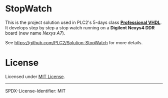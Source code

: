 # StopWatch

This is the project solution used in PLC2's 5-days class [**Professional VHDL**](https://www.plc2.com/en/training/detail/professional-vhdl).
It develops step by step a stop watch running on a **Digilent Nexys4 DDR** board
(new name *Nexys A7*).

See https://github.com/PLC2/Solution-StopWatch for more details.


# License

Licensed under [MIT License](LICENSE.md).

---------------
SPDX-License-Identifier: MIT
